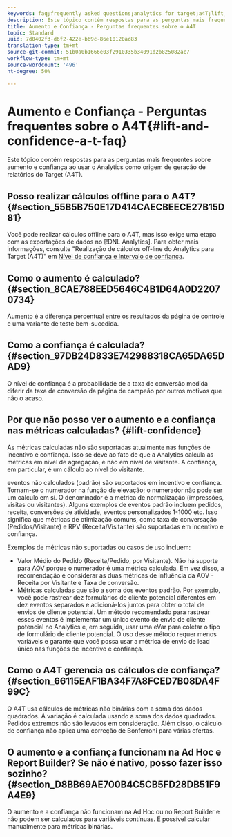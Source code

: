```yaml
---
keywords: faq;frequently asked questions;analytics for target;a4T;lift;ad hoc;report builder;confidence
description: Este tópico contém respostas para as perguntas mais frequentes sobre aumento e confiança ao usar o Analytics como origem de geração de relatórios do Target (A4T).
title: Aumento e Confiança - Perguntas frequentes sobre o A4T
topic: Standard
uuid: 7d0402f3-d6f2-422e-b69c-86e10120ac83
translation-type: tm+mt
source-git-commit: 51b0a0b1666e03f2910335b34091d2b825082ac7
workflow-type: tm+mt
source-wordcount: '496'
ht-degree: 50%

---
```



# Aumento e Confiança - Perguntas frequentes sobre o A4T{#lift-and-confidence-a-t-faq}

Este tópico contém respostas para as perguntas mais frequentes sobre aumento e confiança ao usar o Analytics como origem de geração de relatórios do Target (A4T).

## Posso realizar cálculos offline para o A4T? {#section_55B5B750E17D414CAECBEECE27B15D81}

Você pode realizar cálculos offline para o A4T, mas isso exige uma etapa com as exportações de dados no [!DNL Analytics]. Para obter mais informações, consulte &quot;Realização de cálculos off-line do Analytics para Target (A4T)&quot; em [Nível de confiança e Intervalo de confiança](../../../c-reports/conversion-rate.md#concept_0D0002A1EBDF420E9C50E2A46F36629B).

## Como o aumento é calculado? {#section_8CAE788EED5646C4B1D64A0D22070734}

Aumento é a diferença percentual entre os resultados da página de controle e uma variante de teste bem-sucedida.

## Como a confiança é calculada?  {#section_97DB24D833E742988318CA65DA65DAD9}

O nível de confiança é a probabilidade de a taxa de conversão medida diferir da taxa de conversão da página de campeão por outros motivos que não o acaso.

## Por que não posso ver o aumento e a confiança nas métricas calculadas?  {#lift-confidence}

As métricas calculadas não são suportadas atualmente nas funções de incentivo e confiança. Isso se deve ao fato de que a Analytics calcula as métricas em nível de agregação, e não em nível de visitante. A confiança, em particular, é um cálculo ao nível do visitante.

eventos não calculados (padrão) são suportados em incentivo e confiança. Tornam-se o numerador na função de elevação; o numerador não pode ser um cálculo em si. O denominador é a métrica de normalização (impressões, visitas ou visitantes). Alguns exemplos de eventos padrão incluem pedidos, receita, conversões de atividade, eventos personalizados 1-1000 etc. Isso significa que métricas de otimização comuns, como taxa de conversação (Pedidos/Visitante) e RPV (Receita/Visitante) são suportadas em incentivo e confiança.

Exemplos de métricas não suportadas ou casos de uso incluem:

* Valor Médio do Pedido (Receita/Pedido, por Visitante). Não há suporte para AOV porque o numerador é uma métrica calculada. Em vez disso, a recomendação é considerar as duas métricas de influência da AOV - Receita por Visitante e Taxa de conversão.
* Métricas calculadas que são a soma dos eventos padrão. Por exemplo, você pode rastrear dez formulários de cliente potencial diferentes em dez eventos separados e adicioná-los juntos para obter o total de envios de cliente potencial. Um método recomendado para rastrear esses eventos é implementar um único evento de envio de cliente potencial no Analytics e, em seguida, usar uma eVar para coletar o tipo de formulário de cliente potencial. O uso desse método requer menos variáveis e garante que você possa usar a métrica de envio de lead único nas funções de incentivo e confiança.

## Como o A4T gerencia os cálculos de confiança?  {#section_66115EAF1BA34F7A8FCED7B08DA4F99C}

O A4T usa cálculos de métricas não binárias com a soma dos dados quadrados. A variação é calculada usando a soma dos dados quadrados. Pedidos extremos não são levados em consideração. Além disso, o cálculo de confiança não aplica uma correção de Bonferroni para várias ofertas.

## O aumento e a confiança funcionam na Ad Hoc e Report Builder? Se não é nativo, posso fazer isso sozinho? {#section_D8BB69AE700B4C5CB5FD28DB51F9A4E9}

O aumento e a confiança não funcionam na Ad Hoc ou no Report Builder e não podem ser calculados para variáveis contínuas. É possível calcular manualmente para métricas binárias.
